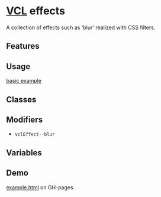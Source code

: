# [VCL](https://github.com/vcl/vcl/doc) effects

A collection of effects such as 'blur' realized with CSS filters.

## Features

## Usage

[basic example](/demo/example.html)

## Classes

## Modifiers

- `vclEffect--blur`

## Variables

## Demo

[example.html](/demo/example.html) on GH-pages.

